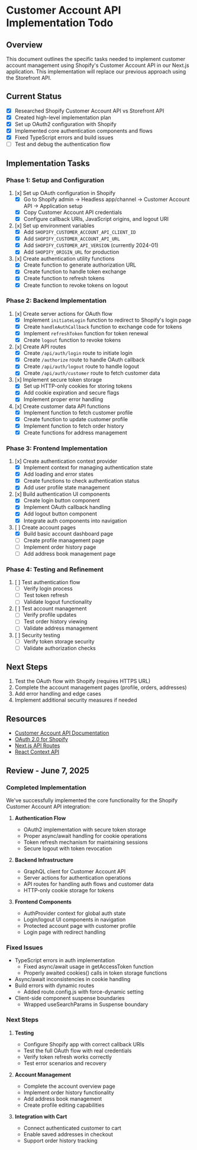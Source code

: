 # Customer Account API Implementation Todo

## Overview

This document outlines the specific tasks needed to implement customer account management using Shopify's Customer Account API in our Next.js application. This implementation will replace our previous approach using the Storefront API.

## Current Status

- [x] Researched Shopify Customer Account API vs Storefront API
- [x] Created high-level implementation plan
- [x] Set up OAuth2 configuration with Shopify
- [x] Implemented core authentication components and flows
- [x] Fixed TypeScript errors and build issues
- [ ] Test and debug the authentication flow

## Implementation Tasks

### Phase 1: Setup and Configuration

1. [x] Set up OAuth configuration in Shopify
   - [x] Go to Shopify admin → Headless app/channel → Customer Account API → Application setup
   - [x] Copy Customer Account API credentials
   - [x] Configure callback URIs, JavaScript origins, and logout URI

2. [x] Set up environment variables
   - [x] Add `SHOPIFY_CUSTOMER_ACCOUNT_API_CLIENT_ID`
   - [x] Add `SHOPIFY_CUSTOMER_ACCOUNT_API_URL`
   - [x] Add `SHOPIFY_CUSTOMER_API_VERSION` (currently 2024-01)
   - [x] Add `SHOPIFY_ORIGIN_URL` for production

3. [x] Create authentication utility functions
   - [x] Create function to generate authorization URL
   - [x] Create function to handle token exchange
   - [x] Create function to refresh tokens
   - [x] Create function to revoke tokens on logout

### Phase 2: Backend Implementation

1. [x] Create server actions for OAuth flow
   - [x] Implement `initiateLogin` function to redirect to Shopify's login page
   - [x] Create `handleAuthCallback` function to exchange code for tokens
   - [x] Implement `refreshToken` function for token renewal
   - [x] Create `logout` function to revoke tokens

2. [x] Create API routes
   - [x] Create `/api/auth/login` route to initiate login
   - [x] Create `/authorize` route to handle OAuth callback
   - [x] Create `/api/auth/logout` route to handle logout
   - [x] Create `/api/auth/customer` route to fetch customer data

3. [x] Implement secure token storage
   - [x] Set up HTTP-only cookies for storing tokens
   - [x] Add cookie expiration and secure flags
   - [x] Implement proper error handling

4. [x] Create customer data API functions
   - [x] Implement function to fetch customer profile
   - [x] Create function to update customer profile
   - [x] Implement function to fetch order history
   - [x] Create functions for address management

### Phase 3: Frontend Implementation

1. [x] Create authentication context provider
   - [x] Implement context for managing authentication state
   - [x] Add loading and error states
   - [x] Create functions to check authentication status
   - [x] Add user profile state management

2. [x] Build authentication UI components
   - [x] Create login button component
   - [x] Implement OAuth callback handling
   - [x] Add logout button component
   - [x] Integrate auth components into navigation

3. [ ] Create account pages
   - [x] Build basic account dashboard page
   - [ ] Create profile management page
   - [ ] Implement order history page
   - [ ] Add address book management page

### Phase 4: Testing and Refinement

1. [ ] Test authentication flow
   - [ ] Verify login process
   - [ ] Test token refresh
   - [ ] Validate logout functionality

2. [ ] Test account management
   - [ ] Verify profile updates
   - [ ] Test order history viewing
   - [ ] Validate address management

3. [ ] Security testing
   - [ ] Verify token storage security
   - [ ] Validate authorization checks

## Next Steps

1. Test the OAuth flow with Shopify (requires HTTPS URL)
2. Complete the account management pages (profile, orders, addresses)
3. Add error handling and edge cases
4. Implement additional security measures if needed

## Resources

- [Customer Account API Documentation](https://shopify.dev/docs/api/customer)
- [OAuth 2.0 for Shopify](https://shopify.dev/docs/apps/auth/oauth)
- [Next.js API Routes](https://nextjs.org/docs/api-routes/introduction)
- [React Context API](https://reactjs.org/docs/context.html)

## Review - June 7, 2025

### Completed Implementation

We've successfully implemented the core functionality for the Shopify Customer Account API integration:

1. **Authentication Flow**
   - OAuth2 implementation with secure token storage
   - Proper async/await handling for cookie operations
   - Token refresh mechanism for maintaining sessions
   - Secure logout with token revocation

2. **Backend Infrastructure**
   - GraphQL client for Customer Account API
   - Server actions for authentication operations
   - API routes for handling auth flows and customer data
   - HTTP-only cookie storage for tokens

3. **Frontend Components**
   - AuthProvider context for global auth state
   - Login/logout UI components in navigation
   - Protected account page with customer profile
   - Login page with redirect handling

### Fixed Issues

- TypeScript errors in auth implementation
   - Fixed async/await usage in getAccessToken function
   - Properly awaited cookies() calls in token storage functions
- Async/await inconsistencies in cookie handling
- Build errors with dynamic routes
   - Added route.config.js with force-dynamic setting
- Client-side component suspense boundaries
   - Wrapped useSearchParams in Suspense boundary

### Next Steps

1. **Testing**
   - Configure Shopify app with correct callback URIs
   - Test the full OAuth flow with real credentials
   - Verify token refresh works correctly
   - Test error scenarios and recovery

2. **Account Management**
   - Complete the account overview page
   - Implement order history functionality
   - Add address book management
   - Create profile editing capabilities

3. **Integration with Cart**
   - Connect authenticated customer to cart
   - Enable saved addresses in checkout
   - Support order history tracking
